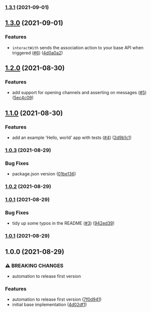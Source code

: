 ### [1.3.1](https://github.com/chrishutchinson/slack-testing-library/compare/1.3.0...1.3.1) (2021-09-01)

## [1.3.0](https://github.com/chrishutchinson/slack-testing-library/compare/1.2.0...1.3.0) (2021-09-01)


### Features

* `interactWith` sends the association action to your base API when triggered ([#6](https://github.com/chrishutchinson/slack-testing-library/issues/6)) ([4d0a0a2](https://github.com/chrishutchinson/slack-testing-library/commit/4d0a0a2acb36c1f03fa9f4234453bdfc483f2359))

## [1.2.0](https://github.com/chrishutchinson/slack-testing-library/compare/1.1.0...1.2.0) (2021-08-30)


### Features

* add support for opening channels and asserting on messages ([#5](https://github.com/chrishutchinson/slack-testing-library/issues/5)) ([5ec4c09](https://github.com/chrishutchinson/slack-testing-library/commit/5ec4c092297eb3a1798f14d45d72b153331a4a4c))

## [1.1.0](https://github.com/chrishutchinson/slack-testing-library/compare/1.0.3...1.1.0) (2021-08-30)


### Features

* add an example 'Hello, world' app with tests ([#4](https://github.com/chrishutchinson/slack-testing-library/issues/4)) ([2d9b1c1](https://github.com/chrishutchinson/slack-testing-library/commit/2d9b1c1d9e37dd5a662f54c1248945442217777b))

### [1.0.3](https://github.com/chrishutchinson/slack-testing-library/compare/1.0.2...1.0.3) (2021-08-29)


### Bug Fixes

* package.json version ([01be136](https://github.com/chrishutchinson/slack-testing-library/commit/01be1360afc2f021829862a072408d3536c00791))

### [1.0.2](https://github.com/chrishutchinson/slack-testing-library/compare/1.0.1...1.0.2) (2021-08-29)

### [1.0.1](https://github.com/chrishutchinson/slack-testing-library/compare/1.0.0...1.0.1) (2021-08-29)


### Bug Fixes

* tidy up some typos in the README ([#3](https://github.com/chrishutchinson/slack-testing-library/issues/3)) ([942ed39](https://github.com/chrishutchinson/slack-testing-library/commit/942ed392900e350b6b05d9f4c80b4448bd53d948))

### [1.0.1](https://github.com/chrishutchinson/slack-testing-library/compare/1.0.0...1.0.1) (2021-08-29)

## 1.0.0 (2021-08-29)


### ⚠ BREAKING CHANGES

* automation to release first version

### Features

* automation to release first version ([7f0d941](https://github.com/chrishutchinson/slack-testing-library/commit/7f0d941f5a7522df70008e6d9a786dc918f5368a))
* initial base implementation ([4d02df1](https://github.com/chrishutchinson/slack-testing-library/commit/4d02df1eaf6bbffbdf7a3559c1b0836a5c127946))

